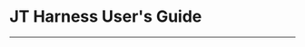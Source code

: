 
# JT Harness User\'s Guide

----------------------------------------------------------------------------------------------------

